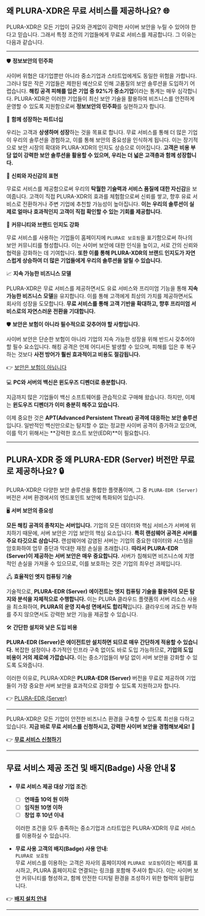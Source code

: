 ## 왜 PLURA-XDR은 무료 서비스를 제공하나요? 🌐

PLURA-XDR은 모든 기업이 규모와 관계없이 강력한 사이버 보안을 누릴 수 있어야 한다고 믿습니다. 그래서 특정 조건의 기업들에게 무료로 서비스를 제공합니다. 그 이유는 다음과 같습니다.

---

🛡️ **정보보안의 민주화** 

   사이버 위협은 대기업뿐만 아니라 중소기업과 스타트업에게도 동일한 위험을 가합니다. 그러나 많은 작은 기업들은 제한된 예산으로 인해 고품질의 보안 솔루션을 도입하기 어렵습니다. **해킹 공격 피해를 입은 기업 중 92%가 중소기업**이라는 통계는 매우 심각합니다. PLURA-XDR은 이러한 기업들이 최신 보안 기술을 활용하여 비즈니스를 안전하게 운영할 수 있도록 지원함으로써 **정보보안의 민주화**를 실현하고자 합니다.

🤝 **함께 성장하는 파트너십** 

   우리는 고객과 **상생하며 성장**하는 것을 목표로 합니다. 무료 서비스를 통해 더 많은 기업이 우리의 솔루션을 경험하고, 이를 통해 보안의 중요성을 인식하게 됩니다. 이는 장기적으로 보안 시장의 확대와 PLURA-XDR의 인지도 상승으로 이어집니다. **고객은 비용 부담 없이 강력한 보안 솔루션을 활용할 수 있으며, 우리는 더 넓은 고객층과 함께 성장합니다.**

💪 **신뢰와 자신감의 표현** 

   무료로 서비스를 제공함으로써 우리의 **탁월한 기술력과 서비스 품질에 대한 자신감**을 보여줍니다. 고객이 직접 PLURA-XDR의 효과를 체험함으로써 신뢰를 쌓고, 향후 유료 서비스로 전환하거나 주변 기업에 추천할 가능성이 높아집니다. **이는 우리의 솔루션이 실제로 얼마나 효과적인지 고객이 직접 확인할 수 있는 기회를 제공합니다.**

🌟 **커뮤니티와 브랜드 인지도 강화** 

   무료 서비스를 사용하는 기업들이 홈페이지에 `PLURA로 보호됨`을 표기함으로써 하나의 보안 커뮤니티를 형성합니다. 이는 사이버 보안에 대한 인식을 높이고, 서로 간의 신뢰와 협력을 강화하는 데 기여합니다. **또한 이를 통해 PLURA-XDR의 브랜드 인지도가 자연스럽게 상승하여 더 많은 기업들에게 우리의 솔루션을 알릴 수 있습니다.**

📈 **지속 가능한 비즈니스 모델** 

   PLURA-XDR은 무료 서비스를 제공하면서도 유료 서비스와 프리미엄 기능을 통해 **지속 가능한 비즈니스 모델**을 유지합니다. 이를 통해 고객에게 최상의 가치를 제공하면서도 회사의 성장을 도모합니다. **무료 서비스를 통해 고객 기반을 확대하고, 향후 프리미엄 서비스로의 자연스러운 전환을 기대합니다.**

🛡️ **보안은 보험이 아니라 필수적으로 갖추어야 할 사항입니다.**   

   사이버 보안은 단순한 보험이 아니라 기업의 지속 가능한 성장을 위해 반드시 갖추어야 할 필수 요소입니다. 해킹 공격은 언제 어디서든 발생할 수 있으며, 피해를 입은 후 복구하는 것보다 **사전 방어가 훨씬 효과적이고 비용도 절감됩니다.**  

👉 [보안은 보험이 아닙니다](https://blog.plura.io/ko/column/cybersecurity_vs_insurance/)

💻 **PC와 서버의 백신은 윈도우즈 디펜더로 충분합니다.**  

   지금까지 많은 기업들이 백신 소프트웨어를 관습적으로 구매해 왔습니다. 하지만, 이제는 **윈도우즈 디펜더가 이미 충분히 해주고 있습니다.**  

   이제 중요한 것은 **APT(Advanced Persistent Threat) 공격에 대응하는 보안 솔루션**입니다. 일반적인 백신만으로는 탐지할 수 없는 정교한 사이버 공격이 증가하고 있으며, 이를 막기 위해서는 **강력한 호스트 보안(EDR)**이 필요합니다.  

---

## **PLURA-XDR 중 왜 PLURA-EDR (Server) 버전만 무료로 제공하나요?** 🔒

PLURA-XDR은 다양한 보안 솔루션을 통합한 플랫폼이며, 그 중 `PLURA-EDR (Server)` 버전은 서버 환경에서의 엔드포인트 보안에 특화되어 있습니다.

🖥️ **서버 보안의 중요성** 

   **모든 해킹 공격의 종착지는 서버입니다.** 기업의 모든 데이터와 핵심 서비스가 서버에 위치하기 때문에, 서버 보안은 기업 보안의 핵심 요소입니다. **특히 랜섬웨어 공격은 서버를 주요 타깃으로 삼습니다.** 랜섬웨어에 감염된 서버는 기업의 중요한 데이터와 시스템을 암호화하여 업무 중단과 막대한 재정 손실을 초래합니다. **따라서 PLURA-EDR (Server)이 제공하는 서버 보안은 매우 중요합니다.** 서버가 침해되면 비즈니스에 치명적인 손실을 가져올 수 있으므로, 이를 보호하는 것은 기업의 최우선 과제입니다.

🖧 **효율적인 엣지 컴퓨팅 기술** 

   기술적으로, **PLURA-EDR (Server) 에이전트는 엣지 컴퓨팅 기술을 활용하여 모든 탐지와 분석을 자체적으로 수행합니다.** 이는 PLURA 클라우드 플랫폼의 서버 리소스 사용을 최소화하여, **PLURA의 운영 지속성 면에서도 합리적**입니다. 클라우드에 과도한 부하를 주지 않으면서도 강력한 보안 기능을 제공할 수 있습니다.

🛠️ **간단한 설치와 낮은 도입 비용** 

   **PLURA-EDR (Server)은 에이전트만 설치하면 되므로 매우 간단하게 적용할 수 있습니다.** 복잡한 설정이나 추가적인 인프라 구축 없이도 바로 도입 가능하므로, **기업의 도입 비용이 거의 제로에 가깝습니다.** 이는 중소기업들이 부담 없이 서버 보안을 강화할 수 있도록 도와줍니다.

이러한 이유로, PLURA-XDR은 **PLURA-EDR (Server)** 버전을 무료로 제공하여 기업들이 가장 중요한 서버 보안을 효과적으로 강화할 수 있도록 지원하고자 합니다.

👉 [PLURA-EDR (Server)](https://www.plura.io/platform/edr)

---

PLURA-XDR은 모든 기업이 안전한 비즈니스 환경을 구축할 수 있도록 최선을 다하고 있습니다. **지금 바로 무료 서비스를 신청하시고, 강력한 사이버 보안을 경험해보세요!** 🚀

👉 [**무료 서비스 신청하기**](https://www.plura.io/signup)

---

## **무료 서비스 제공 조건 및 배지(Badge) 사용 안내** 🎖️

- **무료 서비스 제공 대상 기업 조건:**

  - [ ] **연매출 10억 원 이하**
  - [ ] **임직원 10명 이하**
  - [ ] **창업 후 10년 이내**

  이러한 조건을 모두 충족하는 중소기업과 스타트업은 PLURA-XDR의 무료 서비스를 이용하실 수 있습니다.

- **무료 사용 고객의 배지(Badge) 사용 안내:** </br>
  `PLURA로 보호됨` </br>
  무료 서비스를 이용하는 고객은 자사의 홈페이지에 `PLURA로 보호됨`이라는 배지를 표시하고, PLURA 홈페이지로 연결되는 링크를 포함해 주셔야 합니다. 이는 사이버 보안 커뮤니티를 형성하고, 함께 안전한 디지털 환경을 조성하기 위한 협력의 일환입니다.

👉 [**배지 설치 안내**](https://github.com/qubitsec/plura/blob/main/why-free/ko/badge.md)

---
